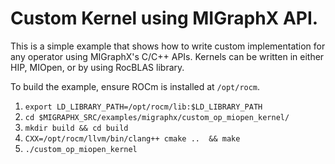 # Custom Kernel using MIGraphX API. 
 This is a simple example that shows how to write custom implementation for any operator using MIGraphX's C/C++ APIs. 
 Kernels can be written in either HIP, MIOpen, or by using RocBLAS library. 

 To build the example, ensure ROCm is installed at `/opt/rocm`. 
 1.  `export LD_LIBRARY_PATH=/opt/rocm/lib:$LD_LIBRARY_PATH`
 2.  `cd $MIGRAPHX_SRC/examples/migraphx/custom_op_miopen_kernel/`
 3.  `mkdir build && cd build`
 4.  `CXX=/opt/rocm/llvm/bin/clang++ cmake ..  && make`
 5.  `./custom_op_miopen_kernel`